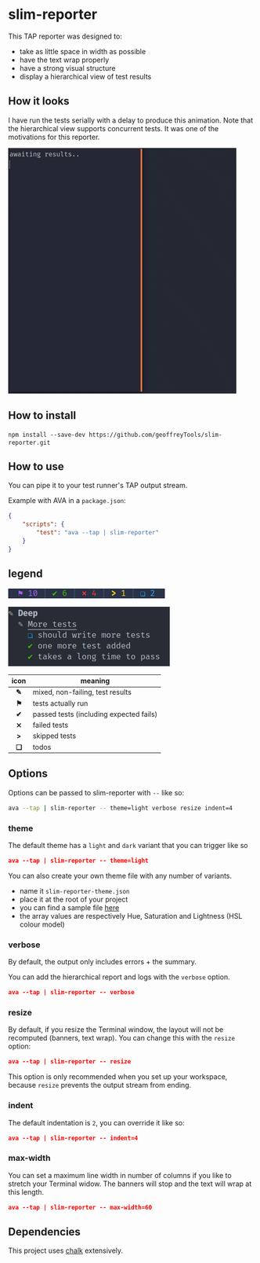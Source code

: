 # slim-reporter

This TAP reporter was designed to:

- take as little space in width as possible
- have the text wrap properly
- have a strong visual structure
- display a hierarchical view of test results

## How it looks
I have run the tests serially with a delay to produce this animation. Note that the hierarchical view supports concurrent tests. It was one of the motivations for this reporter.

![preview](./readme/preview.gif)

## How to install

```
npm install --save-dev https://github.com/geoffreyTools/slim-reporter.git
```


## How to use
You can pipe it to your test runner's TAP output stream.

Example with AVA in a `package.json`:
```json
{
    "scripts": {
        "test": "ava --tap | slim-reporter"
    }
}
```

## legend

![summary](./readme/summary.png)

![pen](./readme/pen.png)


|  icon  | meaning                                 |
|:------:|-----------------------------------------|
| **✎**  | mixed, non-failing, test results        |
| **⚑**  | tests actually run                      |
| **✔**  | passed tests (including expected fails) |
| **⨯**  | failed tests                            |
| **\>** | skipped tests                           |
| **❏**  | todos                                   |

## Options
Options can be passed to slim-reporter with `--` like so:
```bash
ava --tap | slim-reporter -- theme=light verbose resize indent=4
```

### theme
The default theme has a `light` and `dark` variant that you can trigger like so 
```json
ava --tap | slim-reporter -- theme=light
```
You can also create your own theme file with any number of variants.
- name it `slim-reporter-theme.json`
- place it at the root of your project
- you can find a sample file [here](./readme/slim-reporter-theme.json)
- the array values are respectively Hue, Saturation and Lightness (HSL colour model)

### verbose
By default, the output only includes errors + the summary.

You can add the hierarchical report and logs with the `verbose` option.
```json
ava --tap | slim-reporter -- verbose
```

### resize
By default, if you resize the Terminal window, the layout will not be recomputed (banners, text wrap). You can change this with the `resize` option:
```json
ava --tap | slim-reporter -- resize
```
This option is only recommended when you set up your workspace, because `resize` prevents the output stream from ending.

### indent
The default indentation is `2`, you can override it like so:
```json
ava --tap | slim-reporter -- indent=4
```

### max-width
You can set a maximum line width in number of columns if you like to stretch your Terminal widow. The banners will stop and the text will wrap at this length.
```json
ava --tap | slim-reporter -- max-width=60
```

## Dependencies

This project uses [chalk](https://github.com/chalk/chalk) extensively.
